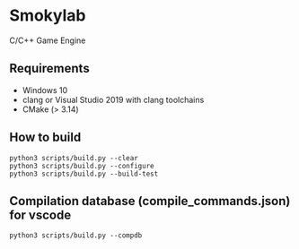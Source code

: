 <!-- ![](/screenshots/s1.png) -->

# Smokylab
C/C++ Game Engine

## Requirements
- Windows 10
- clang or Visual Studio 2019 with clang toolchains
- CMake (> 3.14)
## How to build
```shell
python3 scripts/build.py --clear
python3 scripts/build.py --configure
python3 scripts/build.py --build-test
```

## Compilation database (compile_commands.json) for vscode
```shell
python3 scripts/build.py --compdb
```

